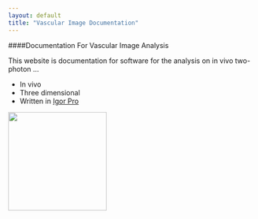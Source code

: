 ```yaml
---
layout: default
title: "Vascular Image Documentation"
---
```


####Documentation For Vascular Image Analysis


This website is documentation for software for the analysis on in vivo two-photon ...  

- In vivo
- Three dimensional
- Written in [Igor Pro][1]

<IMG SRC="..images/frontpage_example1.jpg" align="center" width="200">

[1]: http:/wavemetrics.com
